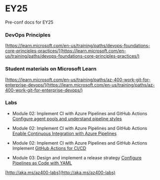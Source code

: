 # EY25

Pre-conf docs for EY25

### DevOps Principles

[https://learn.microsoft.com/en-us/training/paths/devops-foundations-core-principles-practices/](https://learn.microsoft.com/en-us/training/paths/devops-foundations-core-principles-practices/)


### Student materials on Microsoft Learn
[https://learn.microsoft.com/en-us/training/paths/az-400-work-git-for-enterprise-devops/](https://learn.microsoft.com/en-us/training/paths/az-400-work-git-for-enterprise-devops/)

### Labs
- Module 02: Implement CI with Azure Pipelines and GitHub Actions
[Configure agent pools and understand pipeline styles](https://microsoftlearning.github.io/AZ400-DesigningandImplementingMicrosoftDevOpsSolutions/Instructions/Labs/AZ400_M02_L03_Configure_Agent_Pools_and_Understand_Pipeline_Styles.html)

- Module 02: Implement CI with Azure Pipelines and GitHub Actions	[Enable Continuous Integration with Azure Pipelines](https://microsoftlearning.github.io/AZ400-DesigningandImplementingMicrosoftDevOpsSolutions/Instructions/Labs/AZ400_M02_L04_Enable_Continuous_Integration_with_Azure_Pipelines.html)
- Module 02: Implement CI with Azure Pipelines and GitHub Actions	Implement [GitHub Actions for CI/CD](https://microsoftlearning.github.io/AZ400-DesigningandImplementingMicrosoftDevOpsSolutions/Instructions/Labs/AZ400_M02_L05_Implement_GitHub_Actions_for_CI_CD.html)

- Module 03: Design and implement a release strategy	[Configure Pipelines as Code with YAML](https://microsoftlearning.github.io/AZ400-DesigningandImplementingMicrosoftDevOpsSolutions/Instructions/Labs/AZ400_M03_L07_Configure_Pipelines_as_Code_with_YAML.html)


[http://aka.ms/az400-labs](http://aka.ms/az400-labs)
